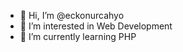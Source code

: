 - 👋 Hi, I’m @eckonurcahyo
- 👀 I’m interested in Web Development
- 🌱 I’m currently learning PHP


<!---
eckonurcahyo/eckonurcahyo is a ✨ special ✨ repository because its `README.md` (this file) appears on your GitHub profile.
You can click the Preview link to take a look at your changes.
--->
